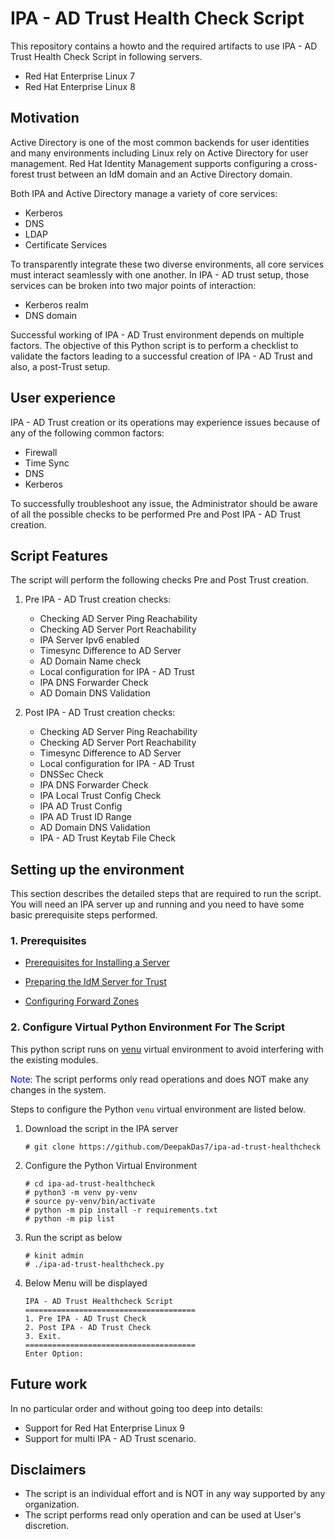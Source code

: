 # IPA - AD Trust Health Check Script

This repository contains a howto and the required artifacts to use 
IPA - AD Trust Health Check Script in following servers.

* Red Hat Enterprise Linux 7
* Red Hat Enterprise Linux 8

## Motivation

Active Directory is one of the most common backends for user identities and 
many environments including Linux rely on Active Directory for user management. 
Red Hat Identity Management supports configuring a cross-forest trust between 
an IdM domain and an Active Directory domain.

Both IPA and Active Directory manage a variety of core services:

* Kerberos
* DNS
* LDAP
* Certificate Services

To transparently integrate these two diverse environments, all core services must 
interact seamlessly with one another. In IPA - AD trust setup, those services can 
be broken into two major points of interaction: 

* Kerberos realm
* DNS domain 

Successful working of IPA - AD Trust environment depends on multiple factors. 
The objective of this Python  script is to perform a checklist to validate the 
factors leading to a successful creation of IPA - AD Trust and also, a post-Trust setup.

## User experience

IPA - AD Trust creation or its operations may experience issues because of any of the 
following common factors:

* Firewall
* Time Sync
* DNS
* Kerberos

To successfully troubleshoot any issue, the Administrator should be aware 
of all the possible checks to be performed Pre and Post IPA - AD Trust 
creation.

## Script Features

The script will perform the following checks Pre and Post Trust creation.

1. Pre IPA - AD Trust creation checks:

	* Checking AD Server Ping Reachability
	* Checking AD Server Port Reachability
	* IPA Server Ipv6 enabled
	* Timesync Difference to AD Server
	* AD Domain Name check
	* Local configuration for IPA - AD Trust
	* IPA DNS Forwarder Check
	* AD Domain DNS Validation

2. Post IPA - AD Trust creation checks:

	* Checking AD Server Ping Reachability
	* Checking AD Server Port Reachability
	* Timesync Difference to AD Server
	* Local configuration for IPA - AD Trust
	* DNSSec Check
	* IPA DNS Forwarder Check
	* IPA Local Trust Config Check
	* IPA AD Trust Config
	* IPA AD Trust ID Range
	* AD Domain DNS Validation
	* IPA - AD Trust Keytab File Check

## Setting up the environment

This section describes the detailed steps that are required to run the script.
You will need an IPA server up and running and you need to have some basic prerequisite steps performed.

### 1. Prerequisites

* [Prerequisites for Installing a Server](https://access.redhat.com/documentation/en-us/red_hat_enterprise_linux/7/html/linux_domain_identity_authentication_and_policy_guide/installing-ipa)

* [Preparing the IdM Server for Trust](https://access.redhat.com/documentation/en-us/red_hat_enterprise_linux/7/html/windows_integration_guide/trust-during#trust-set-up-idm)

* [Configuring Forward Zones](https://access.redhat.com/documentation/en-us/red_hat_enterprise_linux/7/html-single/linux_domain_identity_authentication_and_policy_guide/index#conf-forward-zones)


### 2. Configure Virtual Python Environment For The Script

This python script runs on [venu](https://docs.python.org/3/tutorial/venv.html) 
virtual environment to avoid interfering with the existing modules.

<span style="color:blue"> Note:</span> The script performs only read
operations and does NOT make any changes in the system. 

Steps to configure the Python `venu` virtual environment are listed below.

1. Download the script in the IPA server

	```
	# git clone https://github.com/DeepakDas7/ipa-ad-trust-healthcheck
	```

2. Configure the Python Virtual Environment

	```
	# cd ipa-ad-trust-healthcheck
	# python3 -m venv py-venv
	# source py-venv/bin/activate
	# python -m pip install -r requirements.txt
	# python -m pip list
	```

3. Run the script as below

	```
	# kinit admin
	# ./ipa-ad-trust-healthcheck.py
	```

4. Below Menu will be displayed

	```
	IPA - AD Trust Healthcheck Script
	======================================
	1. Pre IPA - AD Trust Check
	2. Post IPA - AD Trust Check
	3. Exit.
	======================================
	Enter Option:
	```

## Future work
In no particular order and without going too deep into details:

* Support for Red Hat Enterprise Linux 9
* Support for multi IPA - AD Trust scenario. 

## Disclaimers

* The script is an individual effort and is NOT in any way supported by any organization.
* The script performs read only operation and can be used at User's discretion.
